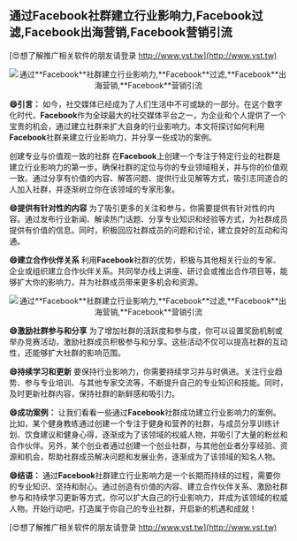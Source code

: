 ## **通过**Facebook**社群建立行业影响力,**Facebook**过滤,**Facebook**出海营销,**Facebook**营销引流**

[😍想了解推广相关软件的朋友请登录 http://www.vst.tw](http://www.vst.tw)

 <center><img src="https://vst.tw/MP4/tuiguang/png/1.png" alt="通过**Facebook**社群建立行业影响力,**Facebook**过滤,**Facebook**出海营销,**Facebook**营销引流"></center>

**😄引言：**
如今，社交媒体已经成为了人们生活中不可或缺的一部分。在这个数字化时代，**Facebook**作为全球最大的社交媒体平台之一，为企业和个人提供了一个宝贵的机会，通过建立社群来扩大自身的行业影响力。本文将探讨如何利用**Facebook**社群来建立行业影响力，并分享一些成功的案例。

创建专业与价值观一致的社群
在**Facebook**上创建一个专注于特定行业的社群是建立行业影响力的第一步。确保社群的定位与你的专业领域相关，并与你的价值观一致。通过分享有价值的内容、解答问题、提供行业见解等方式，吸引志同道合的人加入社群，并逐渐树立你在该领域的专家形象。

**😄提供有针对性的内容**
为了吸引更多的关注和参与，你需要提供有针对性的内容。通过发布行业新闻、解读热门话题、分享专业知识和经验等方式，为社群成员提供有价值的信息。同时，积极回应社群成员的问题和讨论，建立良好的互动和沟通。

**😄建立合作伙伴关系**
利用**Facebook**社群的优势，积极与其他相关行业的专家、企业或组织建立合作伙伴关系。共同举办线上讲座、研讨会或推出合作项目等，能够扩大你的影响力，并为社群成员带来更多机会和资源。

 <center><img src="https://vst.tw/MP4/tuiguang/png/2.png" alt="通过**Facebook**社群建立行业影响力,**Facebook**过滤,**Facebook**出海营销,**Facebook**营销引流"></center>

**😄激励社群参与和分享**
为了增加社群的活跃度和参与度，你可以设置奖励机制或举办竞赛活动，激励社群成员积极参与和分享。这些活动不仅可以提高社群的互动性，还能够扩大社群的影响范围。

**😄持续学习和更新**
要保持行业影响力，你需要持续学习并与时俱进。关注行业趋势、参与专业培训、与其他专家交流等，不断提升自己的专业知识和技能。同时，及时更新社群内容，保持社群的新鲜感和吸引力。

**😄成功案例：**
让我们看看一些通过**Facebook**社群成功建立行业影响力的案例。比如，某个健身教练通过创建一个专注于健身和营养的社群，与成员分享训练计划、饮食建议和健身心得，逐渐成为了该领域的权威人物，并吸引了大量的粉丝和合作伙伴。另外，某个创业者通过创建一个创业社群，与其他创业者分享经验、资源和机会，帮助社群成员解决问题和发展业务，逐渐成为了该领域的知名人物。

**😄结语：**
通过**Facebook**社群建立行业影响力是一个长期而持续的过程，需要你的专业知识、坚持和耐心。通过创造有价值的内容、建立合作伙伴关系、激励社群参与和持续学习更新等方式，你可以扩大自己的行业影响力，并成为该领域的权威人物。开始行动吧，打造属于你自己的专业社群，开启新的机遇和成就！

[😍想了解推广相关软件的朋友请登录 http://www.vst.tw](http://www.vst.tw)



